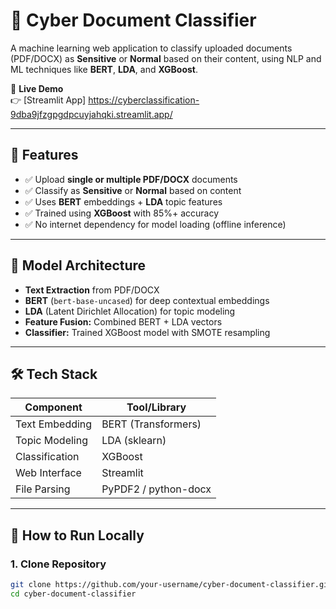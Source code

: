 # 🔐 Cyber Document Classifier

A machine learning web application to classify uploaded documents (PDF/DOCX) as **Sensitive** or **Normal** based on their content, using NLP and ML techniques like **BERT**, **LDA**, and **XGBoost**.

🚀 **Live Demo**  
👉 [Streamlit App] https://cyberclassification-9dba9jfzgpgdpcuyjahqki.streamlit.app/

---

## 📂 Features

- ✅ Upload **single or multiple PDF/DOCX** documents
- ✅ Classify as **Sensitive** or **Normal** based on content
- ✅ Uses **BERT** embeddings + **LDA** topic features
- ✅ Trained using **XGBoost** with 85%+ accuracy
- ✅ No internet dependency for model loading (offline inference)

---

## 🧠 Model Architecture

- **Text Extraction** from PDF/DOCX
- **BERT** (`bert-base-uncased`) for deep contextual embeddings
- **LDA** (Latent Dirichlet Allocation) for topic modeling
- **Feature Fusion:** Combined BERT + LDA vectors
- **Classifier:** Trained XGBoost model with SMOTE resampling

---

## 🛠️ Tech Stack

| Component        | Tool/Library            |
|------------------|--------------------------|
| Text Embedding   | BERT (Transformers)      |
| Topic Modeling   | LDA (sklearn)            |
| Classification   | XGBoost                  |
| Web Interface    | Streamlit                |
| File Parsing     | PyPDF2 / python-docx     |

---

## 📝 How to Run Locally

### 1. Clone Repository

```bash
git clone https://github.com/your-username/cyber-document-classifier.git
cd cyber-document-classifier
